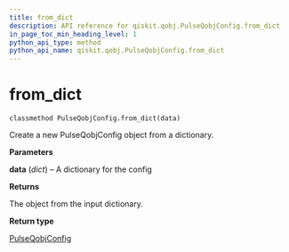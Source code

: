 ```yaml
---
title: from_dict
description: API reference for qiskit.qobj.PulseQobjConfig.from_dict
in_page_toc_min_heading_level: 1
python_api_type: method
python_api_name: qiskit.qobj.PulseQobjConfig.from_dict
---
```


# from\_dict

<span id="qiskit.qobj.PulseQobjConfig.from_dict" />

`classmethod PulseQobjConfig.from_dict(data)`

Create a new PulseQobjConfig object from a dictionary.

**Parameters**

**data** (*dict*) – A dictionary for the config

**Returns**

The object from the input dictionary.

**Return type**

[PulseQobjConfig](qiskit.qobj.PulseQobjConfig "qiskit.qobj.PulseQobjConfig")

